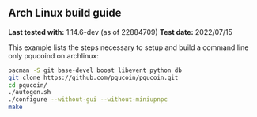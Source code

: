 Arch Linux build guide
----------------------

**Last tested with:** 1.14.6-dev (as of 22884709)
**Test date:** 2022/07/15

This example lists the steps necessary to setup and build a command line only
pqucoind on archlinux:

```sh
pacman -S git base-devel boost libevent python db
git clone https://github.com/pqucoin/pqucoin.git
cd pqucoin/
./autogen.sh
./configure --without-gui --without-miniupnpc
make
```
